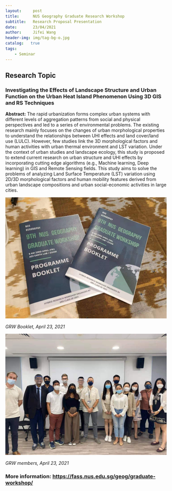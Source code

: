 ```yaml
---
layout:     post
title:      NUS Geography Graduate Research Workshop
subtitle:   Research Proposal Presentation
date:       23/04/2021
author:     Jifei Wang
header-img: img/tag-bg-o.jpg
catalog:   true
tags:
    - Seminar
---
```


## Research Topic

### Investigating the Effects of Landscape Structure and Urban Function on the Urban Heat Island Phenomenon Using 3D GIS and RS Techniques

**Abstract:** The rapid urbanization forms complex urban systems with different levels of aggregation patterns from social and physical perspectives and led to a series of environmental problems. The existing research mainly focuses on the changes of urban morphological properties to understand the relationships between UHI effects and land cover/land use (LULC). However, few studies link the 3D morphological factors and human activities with urban thermal environment and LST variation. Under the context of urban studies and landscape ecology, this study is proposed to extend current research on urban structure and UHI effects by incorporating cutting edge algorithms (e.g., Machine learning, Deep learning) in GIS and Remote Sensing fields. This study aims to solve the problems of analyzing Land Surface Temperature (LST) variation using 2D/3D morphological factors and human mobility features derived from urban landscape compositions and urban social-economic activities in large cities.

![avatar](/img/post/4_1.jpg)

*GRW Booklet, April 23, 2021*

![avatar](/img/post/4_2.jpg)

*GRW members, April 23, 2021*

### More information: https://fass.nus.edu.sg/geog/graduate-workshop/

